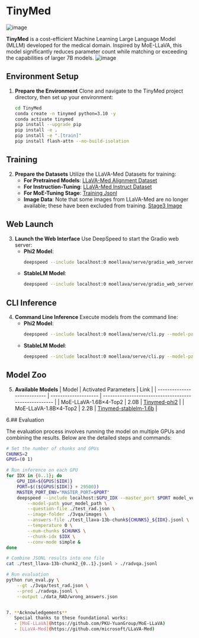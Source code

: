 # TinyMed
![image](https://github.com/jiangsongtao/TinyMed/assets/43131870/4d0e388e-de8b-4fad-a0de-6962c5fe19b8)

**TinyMed** is a cost-efficient Machine Learning Large Language Model (MLLM) developed for the medical domain. Inspired by MoE-LLaVA, this model significantly reduces parameter count while matching or exceeding the capabilities of larger 7B models.
![image](https://github.com/jiangsongtao/TinyMed/assets/43131870/fbe974db-7d2b-47db-ae93-a3a71f9979a5)


## Environment Setup

1. **Prepare the Environment**
   Clone and navigate to the TinyMed project directory, then set up your environment:
   ```bash
   cd TinyMed
   conda create -n tinymed python=3.10 -y
   conda activate tinymed
   pip install --upgrade pip
   pip install -e .
   pip install -e ".[train]"
   pip install flash-attn --no-build-isolation
## Training

2. **Prepare the Datasets**
   Utilize the LLaVA-Med Datasets for training:
   - **For Pretrained Models**: [LLaVA-Med Alignment Dataset](https://drive.google.com/file/d/1cV_Y30VbMI9R9KcuBd_EiK738kDwcxxA/view?usp=drive_link)
   - **For Instruction-Tuning**: [LLaVA-Med Instruct Dataset](https://drive.google.com/file/d/1Dzop-vqsSuieuXFOZHxbkHIfLR9lePa-/view?usp=drive_link)
   - **For MoE-Tuning Stage**: [Training Jsonl](https://drive.google.com/file/d/1Dzop-vqsSuieuXFOZHxbkHIfLR9lePa-/view?usp=drive_link)
   - **Image Data**: Note that some images from LLaVA-Med are no longer available; these have been excluded from training.
  [Stage3 Image](https://drive.google.com/file/d/1Dzop-vqsSuieuXFOZHxbkHIfLR9lePa-/view?usp=drive_link)
## Web Launch

3. **Launch the Web Interface**
   Use DeepSpeed to start the Gradio web server:
   - **Phi2 Model**:
     ```bash
     deepspeed --include localhost:0 moellava/serve/gradio_web_server.py --model-path "./Tinymed-phi2"
     ```
   - **StableLM Model**:
     ```bash
     deepspeed --include localhost:0 moellava/serve/gradio_web_server.py --model-path "./Tinymed-stablelm-1.6b"
     ```

## CLI Inference

4. **Command Line Inference**
   Execute models from the command line:
   - **Phi2 Model**:
     ```bash
     deepspeed --include localhost:0 moellava/serve/cli.py --model-path "./Tinymed-phi2" --image-file "image.jpg"
     ```
   - **StableLM Model**:
     ```bash
     deepspeed --include localhost:0 moellava/serve/cli.py --model-path "./Tinymed-stablelm-1.6b" --image-file "image.jpg"
     ```

## Model Zoo

5. **Available Models**
   | Model                       | Activated Parameters | Link                                                  |
   | --------------------------- | -------------------- | ----------------------------------------------------- |
   | MoE-LLaVA-1.6B×4-Top2       | 2.0B                 | [Tinymed-phi2](https://huggingface.co/JsST/TinyMed/tree/main/Tinymed-phi2)       |
   | MoE-LLaVA-1.8B×4-Top2       | 2.2B                 | [Tinymed-stablelm-1.6b](https://huggingface.co/JsST/TinyMed/tree/main/Tinymed-stablelm-1.6b) |


6.## Evaluation

The evaluation process involves running the model on multiple GPUs and combining the results. Below are the detailed steps and commands:

```bash
# Set the number of chunks and GPUs
CHUNKS=2
GPUS=(0 1)

# Run inference on each GPU
for IDX in {0..1}; do
    GPU_IDX=${GPUS[$IDX]}
    PORT=$((${GPUS[$IDX]} + 29500))
    MASTER_PORT_ENV="MASTER_PORT=$PORT"
    deepspeed --include localhost:$GPU_IDX --master_port $PORT model_vqa_med.py \
        --model-path your_model_path \
        --question-file ./test_rad.json \
        --image-folder ./3vqa/images \
        --answers-file ./test_llava-13b-chunk${CHUNKS}_${IDX}.jsonl \
        --temperature 0 \
        --num-chunks $CHUNKS \
        --chunk-idx $IDX \
        --conv-mode simple &
done

# Combine JSONL results into one file
cat ./test_llava-13b-chunk2_{0..1}.jsonl > ./radvqa.jsonl

# Run evaluation
python run_eval.py \
    --gt ./3vqa/test_rad.json \
    --pred ./radvqa.jsonl \
    --output ./data_RAD/wrong_answers.json


7. **Acknowledgements**
   Special thanks to these foundational works:
   - [MoE-LLaVA](https://github.com/PKU-YuanGroup/MoE-LLaVA)
   - [LLaVA-Med](https://github.com/microsoft/LLaVA-Med)
